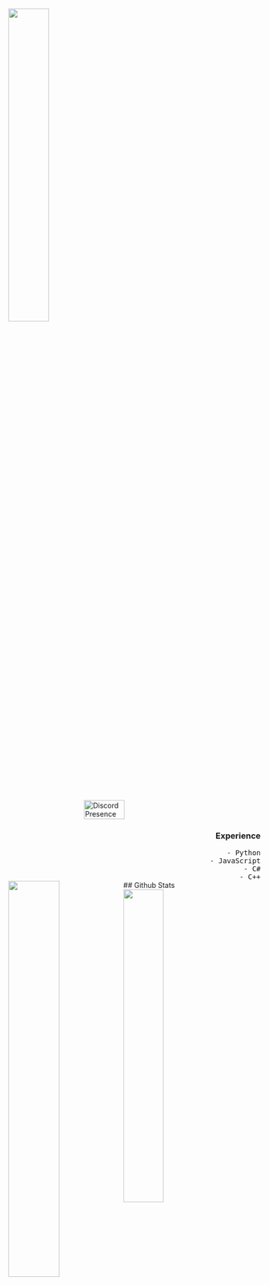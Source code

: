# <img width="40%" src= "https://readme-typing-svg.demolab.com?font=Fira+Code&pause=1000&color=4a76fc&background=FF6AAA00&vCenter=false&multiline=true&width=435&height=30&lines=15+%2C+self+taught+developer">

<div style="display: flex; justify-content: center;">
  <img width="40%" src="https://lanyard.cnrad.dev/api/1218434528285036606?decoration=true&useDisplayName=true&animationDuration=2s&waveColor=7ea1f3&imgStyle=square&imgBorderRadius=16px&&bg=DD272700&idleMessage=kuyokatashi%20on%20insta!" alt="Discord Presence">
</div>

<div align="right">
  <h3>Experience</h3>
  <samp>
    - Python<br>
    - JavaScript<br>
    - C#<br>
    - C++
  </samp>
</div>
## Github Stats

<img align="left" width="45%" src="https://github-readme-stats.vercel.app/api?username=kuyo1337&show_icons=true&theme=react&hide_border=true&bg_color=0D1117">
<img align="left" width="40%" src="https://moe-counter.glitch.me/get/@:kuyo1337"> 
